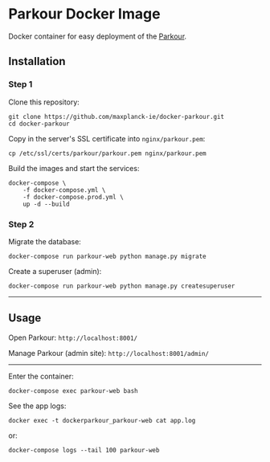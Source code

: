 # Parkour Docker Image

Docker container for easy deployment of the [Parkour](https://github.com/maxplanck-ie/parkour).

## Installation

### Step 1

Clone this repository:
```
git clone https://github.com/maxplanck-ie/docker-parkour.git
cd docker-parkour
```

Copy in the server's SSL certificate into `nginx/parkour.pem`:

```
cp /etc/ssl/certs/parkour/parkour.pem nginx/parkour.pem
```

Build the images and start the services:

```
docker-compose \
	-f docker-compose.yml \
	-f docker-compose.prod.yml \
	up -d --build
```

### Step 2

Migrate the database:
```
docker-compose run parkour-web python manage.py migrate
```

Create a superuser (admin):
```
docker-compose run parkour-web python manage.py createsuperuser
```

---

## Usage

Open Parkour: ```http://localhost:8001/```

Manage Parkour (admin site): ```http://localhost:8001/admin/```

---

Enter the container:

```
docker-compose exec parkour-web bash
```

See the app logs:

```
docker exec -t dockerparkour_parkour-web cat app.log
```

or:

```
docker-compose logs --tail 100 parkour-web
```
